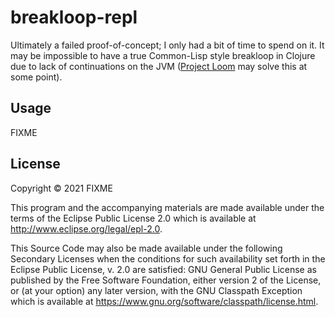 # breakloop-repl

Ultimately a failed proof-of-concept; I only had a bit of time to spend on it. It may be impossible to have a true Common-Lisp style breakloop in Clojure due to lack of continuations on the JVM ([Project Loom](https://cr.openjdk.java.net/~rpressler/loom/Loom-Proposal.html) may solve this at some point). 

## Usage

FIXME

## License

Copyright © 2021 FIXME

This program and the accompanying materials are made available under the
terms of the Eclipse Public License 2.0 which is available at
http://www.eclipse.org/legal/epl-2.0.

This Source Code may also be made available under the following Secondary
Licenses when the conditions for such availability set forth in the Eclipse
Public License, v. 2.0 are satisfied: GNU General Public License as published by
the Free Software Foundation, either version 2 of the License, or (at your
option) any later version, with the GNU Classpath Exception which is available
at https://www.gnu.org/software/classpath/license.html.
